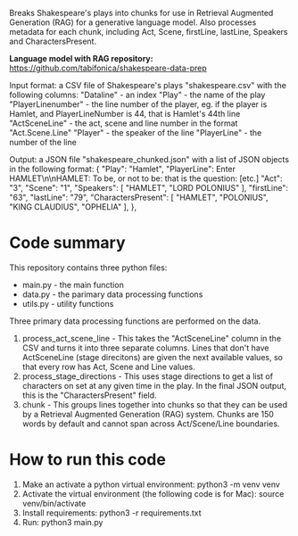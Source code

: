 Breaks Shakespeare's plays into chunks for use in Retrieval Augmented Generation (RAG)
for a generative language model.
Also processes metadata for each chunk,
including Act, Scene, firstLine, lastLine, Speakers and CharactersPresent.

**Language model with RAG repository:** https://github.com/tabifonica/shakespeare-data-prep

Input format: a CSV file of Shakespeare's plays "shakespeare.csv" with the following columns:
    "Dataline" - an index
    "Play" - the name of the play
    "PlayerLinenumber" - the line number of the player,
        eg. if the player is Hamlet, and PlayerLineNumber is 44, that is Hamlet's 44th line
    "ActSceneLine" - the act, scene and line number in the format "Act.Scene.Line"
    "Player" - the speaker of the line
    "PlayerLine" - the number of the line

Output: a JSON file "shakespeare_chunked.json" with a list of JSON objects in the following format:
    {
        "Play": "Hamlet",
        "PlayerLine": Enter HAMLET\n\nHAMLET: To be, or not to be: that is the question: [etc.]
        "Act": "3",
        "Scene": "1",
        "Speakers": [
            "HAMLET",
            "LORD POLONIUS"
        ],
        "firstLine": "63",
        "lastLine": "79",
        "CharactersPresent": [
            "HAMLET",
            "POLONIUS",
            "KING CLAUDIUS",
            "OPHELIA"
        ],
    },

# Code summary
This repository contains three python files:
- main.py - the main function
- data.py - the parimary data processing functions
- utils.py - utility functions

Three primary data processing functions are performed on the data.
1. process_act_scene_line - This takes the "ActSceneLine" column in the CSV and turns it into three separate columns.
                            Lines that don't have ActSceneLine (stage direcitons) are given the next available values,
                            so that every row has Act, Scene and Line values.
2. process_stage_directions - This uses stage directions to get a list of characters on set at any given time in the play.
                            In the final JSON output, this is the "CharactersPresent" field.
3. chunk - This groups lines together into chunks so that they can be used by a Retrieval Augmented Generation (RAG) system.
                            Chunks are 150 words by default and cannot span across Act/Scene/Line boundaries.

# How to run this code
1. Make an activate a python virtual environment: python3 -m venv venv
2. Activate the virtual environment (the following code is for Mac): source venv/bin/activate
3. Install requirements: python3 -r requirements.txt
4. Run: python3 main.py
